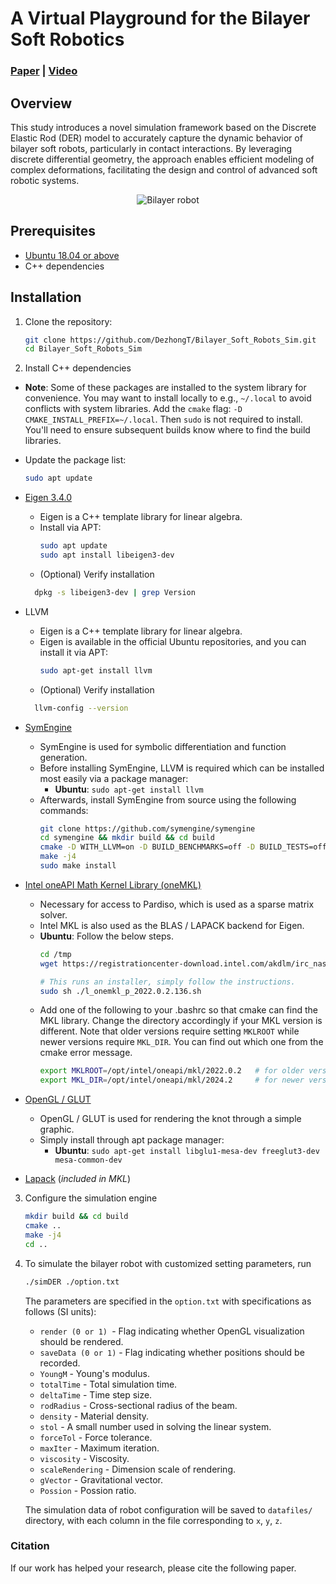 # A Virtual Playground for the Bilayer Soft Robotics

### [Paper]() | [Video](https://github.com/DezhongT/Bilayer_Soft_Robots_Sim/blob/main/assets/videos/demo.mp4)

## Overview

This study introduces a novel simulation framework based on the Discrete Elastic Rod (DER) model to accurately capture the dynamic behavior of bilayer soft robots, particularly in contact interactions. By leveraging discrete differential geometry, the approach enables efficient modeling of complex deformations, facilitating the design and control of advanced soft robotic systems.

<div align="center">
  <img src="assets/videos/demo.gif" alt="Bilayer robot">
</div>

## Prerequisites

- [Ubuntu 18.04 or above](https://ubuntu.com/tutorials/install-ubuntu-desktop#1-overview)
- C++ dependencies

## Installation

1. Clone the repository:
   ```bash
   git clone https://github.com/DezhongT/Bilayer_Soft_Robots_Sim.git
   cd Bilayer_Soft_Robots_Sim
   ```
   
2. Install C++ dependencies

- **Note**: Some of these packages are installed to the system library for convenience. You may want to install locally to e.g., `~/.local` to avoid conflicts with system libraries. Add the `cmake` flag: `-D CMAKE_INSTALL_PREFIX=~/.local`. Then `sudo` is not required to install. You'll need to ensure subsequent builds know where to find the build libraries.
- Update the package list:
  ```bash
  sudo apt update
  ```
    
- [Eigen 3.4.0](http://eigen.tuxfamily.org/index.php?title=Main_Page)
  - Eigen is a C++ template library for linear algebra.
  - Install via APT:
    ```bash
    sudo apt update
    sudo apt install libeigen3-dev
    ```
  - (Optional) Verify installation
  ```bash
    dpkg -s libeigen3-dev | grep Version
  ```

- LLVM
  - Eigen is a C++ template library for linear algebra.
  - Eigen is available in the official Ubuntu repositories, and you can install it via APT:
    ```bash
    sudo apt-get install llvm
    ```
  - (Optional) Verify installation
  ```bash
    llvm-config --version
  ```
  
- [SymEngine](https://github.com/symengine/symengine)
  - SymEngine is used for symbolic differentiation and function generation.
  - Before installing SymEngine, LLVM is required which can be installed most easily via a package manager:
    - **Ubuntu**: `sudo apt-get install llvm`
  - Afterwards, install SymEngine from source using the following commands:
    ```bash
    git clone https://github.com/symengine/symengine
    cd symengine && mkdir build && cd build
    cmake -D WITH_LLVM=on -D BUILD_BENCHMARKS=off -D BUILD_TESTS=off ..
    make -j4
    sudo make install
    ```

- [Intel oneAPI Math Kernel Library (oneMKL)](https://www.intel.com/content/www/us/en/developer/tools/oneapi/onemkl-download.html?operatingsystem=linux&distributions=webdownload&options=online)
  - Necessary for access to Pardiso, which is used as a sparse matrix solver.
  - Intel MKL is also used as the BLAS / LAPACK backend for Eigen.
  - **Ubuntu**: Follow the below steps.
    ```bash
    cd /tmp
    wget https://registrationcenter-download.intel.com/akdlm/irc_nas/18483/l_onemkl_p_2022.0.2.136.sh

    # This runs an installer, simply follow the instructions.
    sudo sh ./l_onemkl_p_2022.0.2.136.sh
    ```
  - Add one of the following to your .bashrc so that cmake can find the MKL library. Change the directory accordingly if your MKL version is different. 
   Note that older versions require setting `MKLROOT` while newer versions require `MKL_DIR`.
   You can find out which one from the cmake error message.
    ```bash
    export MKLROOT=/opt/intel/oneapi/mkl/2022.0.2   # for older versions
    export MKL_DIR=/opt/intel/oneapi/mkl/2024.2     # for newer versions
    ```

- [OpenGL / GLUT](https://www.opengl.org/)
  - OpenGL / GLUT is used for rendering the knot through a simple graphic.
  - Simply install through apt package manager:
    - **Ubuntu**: `sudo apt-get install libglu1-mesa-dev freeglut3-dev mesa-common-dev`

- [Lapack](https://www.netlib.org/lapack/) (*included in MKL*)

3. Configure the simulation engine
   ```bash
   mkdir build && cd build
   cmake ..
   make -j4
   cd ..
   ```

4. To simulate the bilayer robot with customized setting parameters, run
   ```bash
   ./simDER ./option.txt
   ```
   The parameters are specified in the ```option.txt``` with specifications as follows (SI units):
   - ```render (0 or 1) ```- Flag indicating whether OpenGL visualization should be rendered.
   - ```saveData (0 or 1)``` - Flag indicating whether positions should be recorded.
   - ```YoungM``` - Young's modulus.
   - ```totalTime``` - Total simulation time.
   - ```deltaTime``` - Time step size.
   - ```rodRadius``` - Cross-sectional radius of the beam.
   - ```density``` - Material density.
   - ```stol``` - A small number used in solving the linear system.
   - ```forceTol``` - Force tolerance.
   - ```maxIter``` - Maximum iteration.
   - ```viscosity``` - Viscosity.
   - ```scaleRendering``` - Dimension scale of rendering.
   - ```gVector``` - Gravitational vector.
   - ```Possion``` - Possion ratio.

   The simulation data of robot configuration will be saved to `datafiles/` directory, with each column in the file corresponding to `x`, `y`, `z`.

### Citation
If our work has helped your research, please cite the following paper.
```

```
